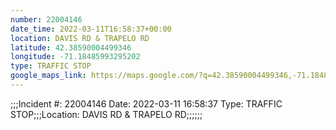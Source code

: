 ```yaml
---
number: 22004146
date_time: 2022-03-11T16:58:37+00:00
location: DAVIS RD & TRAPELO RD
latitude: 42.38590004499346
longitude: -71.18485993295202
type: TRAFFIC STOP
google_maps_link: https://maps.google.com/?q=42.38590004499346,-71.18485993295202
---
```


;;;Incident #: 22004146  Date: 2022-03-11 16:58:37   Type: TRAFFIC STOP;;;Location: DAVIS RD & TRAPELO RD;;;;;;
